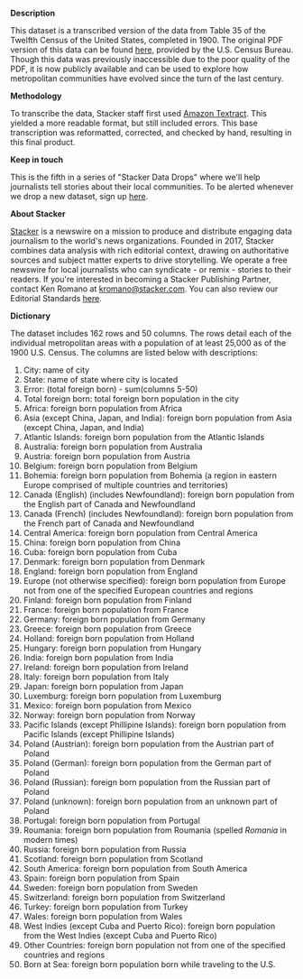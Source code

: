 **Description**

This dataset is a transcribed version of the data from Table 35 of the Twelfth Census of the United States, completed in 1900. The original PDF version of this data can be found [here](https://www2.census.gov/library/publications/decennial/1900/volume-1/volume-1-p13.pdf), provided by the U.S. Census Bureau. Though this data was previously inaccessible due to the poor quality of the PDF, it is now publicly available and can be used to explore how metropolitan communities have evolved since the turn of the last century.

**Methodology**

To transcribe the data, Stacker staff first used [Amazon Textract](https://aws.amazon.com/textract/). This yielded a more readable format, but still included errors. This base transcription was reformatted, corrected, and checked by hand, resulting in this final product.

**Keep in touch**

This is the fifth in a series of &quot;Stacker Data Drops&quot; where we&#39;ll help journalists tell stories about their local communities. To be alerted whenever we drop a new dataset, sign up [here](https://stackerdata.umso.co/).

**About Stacker**

[Stacker](http://www.stacker.com/) is a newswire on a mission to produce and distribute engaging data journalism to the world&#39;s news organizations. Founded in 2017, Stacker combines data analysis with rich editorial context, drawing on authoritative sources and subject matter experts to drive storytelling. We operate a free newswire for local journalists who can syndicate - or remix - stories to their readers. If you&#39;re interested in becoming a Stacker Publishing Partner, contact Ken Romano at [kromano@stacker.com](mailto:kromano@stacker.com). You can also review our Editorial Standards [here](https://stacker.com/editorial-standards).

**Dictionary**

The dataset includes 162 rows and 50 columns. The rows detail each of the individual metropolitan areas with a population of at least 25,000 as of the 1900 U.S. Census. The columns are listed below with descriptions:

1. City: name of city
2. State: name of state where city is located
3. Error: (total foreign born) - sum(columns 5-50)
4. Total foreign born: total foreign born population in the city
5. Africa: foreign born population from Africa
6. Asia (except China, Japan, and India): foreign born population from Asia (except China, Japan, and India)
7. Atlantic Islands: foreign born population from the Atlantic Islands
8. Australia: foreign born population from Australia
9. Austria: foreign born population from Austria
10. Belgium: foreign born population from Belgium
11. Bohemia: foreign born population from Bohemia (a region in eastern Europe comprised of multiple countries and territories)
12. Canada (English) (includes Newfoundland): foreign born population from the English part of Canada and Newfoundland
13. Canada (French) (includes Newfoundland): foreign born population from the French part of Canada and Newfoundland
14. Central America: foreign born population from Central America
15. China: foreign born population from China
16. Cuba: foreign born population from Cuba
17. Denmark: foreign born population from Denmark
18. England: foreign born population from England
19. Europe (not otherwise specified): foreign born population from Europe not from one of the specified European countries and regions
20. Finland: foreign born population from Finland
21. France: foreign born population from France
22. Germany: foreign born population from Germany
23. Greece: foreign born population from Greece
24. Holland: foreign born population from Holland
25. Hungary: foreign born population from Hungary
26. India: foreign born population from India
27. Ireland: foreign born population from Ireland
28. Italy: foreign born population from Italy
29. Japan: foreign born population from Japan
30. Luxemburg: foreign born population from Luxemburg
31. Mexico: foreign born population from Mexico
32. Norway: foreign born population from Norway
33. Pacific Islands (except Phillipine Islands): foreign born population from Pacific Islands (except Phillipine Islands)
34. Poland (Austrian): foreign born population from the Austrian part of Poland
35. Poland (German): foreign born population from the German part of Poland
36. Poland (Russian): foreign born population from the Russian part of Poland
37. Poland (unknown): foreign born population from an unknown part of Poland
38. Portugal: foreign born population from Portugal
39. Roumania: foreign born population from Roumania (spelled _Romania_ in modern times)
40. Russia: foreign born population from Russia
41. Scotland: foreign born population from Scotland
42. South America: foreign born population from South America
43. Spain: foreign born population from Spain
44. Sweden: foreign born population from Sweden
45. Switzerland: foreign born population from Switzerland
46. Turkey: foreign born population from Turkey
47. Wales: foreign born population from Wales
48. West Indies (except Cuba and Puerto Rico): foreign born population from the West Indies (except Cuba and Puerto Rico)
49. Other Countries: foreign born population not from one of the specified countries and regions
50. Born at Sea: foreign born population born while traveling to the U.S.
